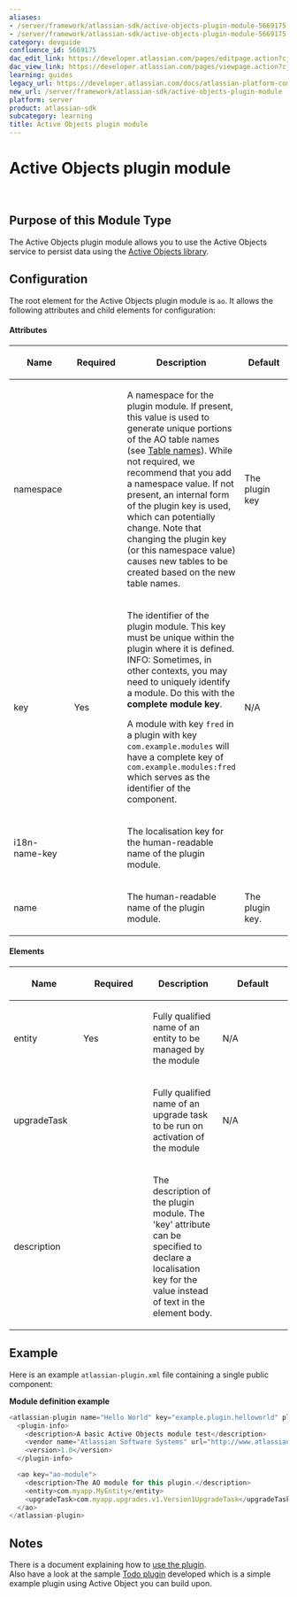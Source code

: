 ```yaml
---
aliases:
- /server/framework/atlassian-sdk/active-objects-plugin-module-5669175.html
- /server/framework/atlassian-sdk/active-objects-plugin-module-5669175.md
category: devguide
confluence_id: 5669175
dac_edit_link: https://developer.atlassian.com/pages/editpage.action?cjm=wozere&pageId=5669175
dac_view_link: https://developer.atlassian.com/pages/viewpage.action?cjm=wozere&pageId=5669175
learning: guides
legacy_url: https://developer.atlassian.com/docs/atlassian-platform-common-components/active-objects/developing-your-plugin-with-active-objects/configuring-the-plugin/active-objects-plugin-module
new_url: /server/framework/atlassian-sdk/active-objects-plugin-module
platform: server
product: atlassian-sdk
subcategory: learning
title: Active Objects plugin module
---
```

# Active Objects plugin module

 

## Purpose of this Module Type

The Active Objects plugin module allows you to use the Active Objects service to persist data using the <a href="http://activeobjects.java.net" class="external-link">Active Objects library</a>.

## Configuration

The root element for the Active Objects plugin module is `ao`. It allows the following attributes and child elements for configuration:

#### Attributes

<table>
<colgroup>
<col style="width: 25%" />
<col style="width: 25%" />
<col style="width: 25%" />
<col style="width: 25%" />
</colgroup>
<thead>
<tr class="header">
<th><p>Name</p></th>
<th><p>Required</p></th>
<th><p>Description</p></th>
<th><p>Default</p></th>
</tr>
</thead>
<tbody>
<tr class="odd">
<td><p>namespace</p></td>
<td><p> </p></td>
<td><p>A namespace for the plugin module. If present, this value is used to generate unique portions of the AO table names (see <a href="/server/framework/atlassian-sdk/table-names">Table names</a>). While not required, we recommend that you add a namespace value. If not present, an internal form of the plugin key is used, which can potentially change. Note that changing the plugin key (or this namespace value) causes new tables to be created based on the new table names.</p></td>
<td><p>The plugin key</p></td>
</tr>
<tr class="even">
<td><p>key</p></td>
<td><p>Yes</p></td>
<td><p>The identifier of the plugin module. This key must be unique within the plugin where it is defined.<br />
INFO: Sometimes, in other contexts, you may need to uniquely identify a module. Do this with the <strong>complete module key</strong>.</p>
<p>A module with key <code>fred</code> in a plugin with key <code>com.example.modules</code> will have a complete key of <code>com.example.modules:fred</code> which serves as the identifier of the component.</p></td>
<td><p>N/A</p></td>
</tr>
<tr class="odd">
<td><p>i18n-name-key</p></td>
<td><p> </p></td>
<td><p>The localisation key for the human-readable name of the plugin module.</p></td>
<td><p> </p></td>
</tr>
<tr class="even">
<td><p>name</p></td>
<td><p> </p></td>
<td><p>The human-readable name of the plugin module.</p></td>
<td><p>The plugin key.</p></td>
</tr>
</tbody>
</table>

#### Elements

<table>
<colgroup>
<col style="width: 25%" />
<col style="width: 25%" />
<col style="width: 25%" />
<col style="width: 25%" />
</colgroup>
<thead>
<tr class="header">
<th><p>Name</p></th>
<th><p>Required</p></th>
<th><p>Description</p></th>
<th><p>Default</p></th>
</tr>
</thead>
<tbody>
<tr class="odd">
<td><p>entity</p></td>
<td><p>Yes</p></td>
<td><p>Fully qualified name of an entity to be managed by the module</p></td>
<td><p>N/A</p></td>
</tr>
<tr class="even">
<td><p>upgradeTask</p></td>
<td><p> </p></td>
<td><p>Fully qualified name of an upgrade task to be run on activation of the module</p></td>
<td><p>N/A</p></td>
</tr>
<tr class="odd">
<td><p>description</p></td>
<td><p> </p></td>
<td><p>The description of the plugin module. The 'key' attribute can be specified to declare a localisation key for the value instead of text in the element body.</p></td>
<td><p> </p></td>
</tr>
</tbody>
</table>

## Example

Here is an example `atlassian-plugin.xml` file containing a single public component:

**Module definition example**

``` javascript
<atlassian-plugin name="Hello World" key="example.plugin.helloworld" plugins-version="2">
  <plugin-info>
    <description>A basic Active Objects module test</description>
    <vendor name="Atlassian Software Systems" url="http://www.atlassian.com"/>
    <version>1.0</version>
  </plugin-info>

  <ao key="ao-module">
    <description>The AO module for this plugin.</description>
    <entity>com.myapp.MyEntity</entity>
    <upgradeTask>com.myapp.upgrades.v1.Version1UpgradeTask</upgradeTask>
  </ao>
</atlassian-plugin>
```

## Notes

There is a document explaining how to [use the plugin](https://developer.atlassian.com/display/AO/Developing+your+plugin+with+Active+Objects).  
Also have a look at the sample <a href="https://bitbucket.org/atlassian_tutorial/ao-tutorial" class="external-link">Todo plugin</a> developed which is a simple example plugin using Active Object you can build upon.



















































































































































































































































































































